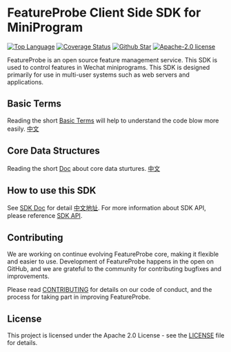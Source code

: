 # FeatureProbe Client Side SDK for MiniProgram

[![Top Language](https://img.shields.io/github/languages/top/FeatureProbe/client-sdk-miniprogram)](https://github.com/FeatureProbe/client-sdk-miniprogram)
[![Coverage Status](https://coveralls.io/repos/github/FeatureProbe/client-sdk-miniprogram/badge.svg?branch=main)](https://coveralls.io/github/FeatureProbe/client-sdk-miniprogram?branch=main)
[![Github Star](https://img.shields.io/github/stars/FeatureProbe/client-sdk-miniprogram)](https://github.com/FeatureProbe/client-sdk-miniprogram/stargazers)
[![Apache-2.0 license](https://img.shields.io/github/license/FeatureProbe/FeatureProbe)](https://github.com/FeatureProbe/FeatureProbe/blob/main/LICENSE)

FeatureProbe is an open source feature management service. This SDK is used to control features in Wechat miniprograms. This
SDK is designed primarily for use in multi-user systems such as web servers and applications.

## Basic Terms

Reading the short [Basic Terms](https://github.com/FeatureProbe/FeatureProbe/blob/main/BASIC_TERMS.md) will help to understand the code blow more easily.  [中文](https://github.com/FeatureProbe/FeatureProbe/blob/main/BASIC_TERMS_CN.md)

## Core Data Structures

Reading the short [Doc](https://github.com/FeatureProbe/feature-probe-docs/blob/b8c55a35c771e4223469f1b121f8b78ab3d9bc22/docs/sdk/sdk-introduction.md?plain=1#L13-L34) about core data sturtures. [中文](https://github.com/FeatureProbe/feature-probe-docs/blob/b8c55a35c771e4223469f1b121f8b78ab3d9bc22/i18n/zh-CN/docusaurus-plugin-content-docs/current/sdk/sdk-introduction.md?plain=1#L14-L35)

## How to use this SDK

See [SDK Doc](https://docs.featureprobe.io/how-to/Client-Side%20SDKs/minirprogram-sdk) for detail  [中文地址](https://docs.featureprobe.io/zh-CN/how-to/Client-Side%20SDKs/minirprogram-sdk/). For more information about SDK API, please reference [SDK API](https://featureprobe.github.io/client-sdk-miniprogram/).


## Contributing

We are working on continue evolving FeatureProbe core, making it flexible and easier to use.
Development of FeatureProbe happens in the open on GitHub, and we are grateful to the
community for contributing bugfixes and improvements.

Please read [CONTRIBUTING](https://github.com/FeatureProbe/featureprobe/blob/master/CONTRIBUTING.md)
for details on our code of conduct, and the process for taking part in improving FeatureProbe.

## License

This project is licensed under the Apache 2.0 License - see the [LICENSE](LICENSE) file for details.
